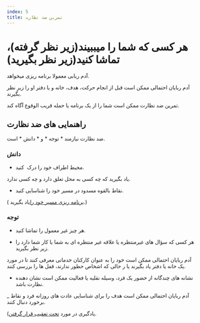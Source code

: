 ```yaml
---
index: 5
title: تمرین ضد نظارت
---
```

# هر کسی که شما را میببیند(زیر نظر گرفته)، تماشا کنید(زیر نظر بگیرید)

آدم ربابی معمولا برنامه ریزی میخواهد.

آدم ربایان احتمالی ممکن است قبل از انجام حرکت، هدف، خانه و یا دفتر او را زیر نظر بگیرند.

تمرین ضد نظارت ممکن است شما را از یک برنامه یا حمله قریب الوقوع آگاه کند.

## راهنمایی های ضد نظارت

ضد نظارت نیازمند * توجه * و * دانش * است.

### دانش

*   محیط اطراف خود را درک  کنید.

یاد بگیرید که چه کسی به محل تعلق دارد و چه کسی ندارد.

*   نقاط بالقوه مسدود در مسیر خود را شناسایی کنید.

( [برنامه ریزی مسیر خود را](umbrella://travel/vehicles/beginner/s_plan-your-route.md)یاد بگیرید.)

### توجه

*   هر چیز غیر معمول را تماشا کنید.

*   هر کسی که سؤال های غیرمنتظره یا علاقه غیر منتظره ای به شما یا کار شما دارد را زیر نظر بگیرید.

آدم ربایان احتمالی ممکن است خود را به عنوان کارکنان خدماتی معرفی کنند تا در مورد یک خانه یا دفتر یاد بگیرند یا ر حالی که اشخاص حظور ندارند، قفل ها را بررسی کنند.

*   نشانه های چندگانه از حضور یک فرد، وسیله نقلیه یا فعالیت ممکن است نشان دهنده نظارت باشد.

_ آدم ربایان احتمالی ممکن است هدف را برای شناسایی عادت های روزانه فرد و نقاط برخورد دنبال کنند.

(یادگیری در مورد [تحت تعقیب قرار گرفتن](umbrella://work/being-followed/beginner).